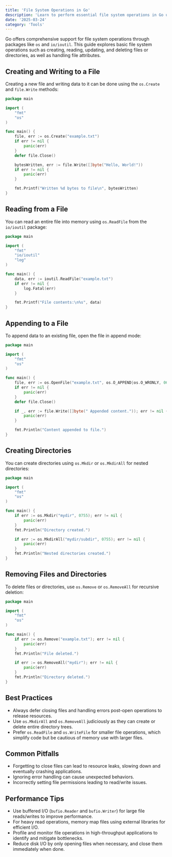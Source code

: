 ```yaml
---
title: 'File System Operations in Go'
description: 'Learn to perform essential file system operations in Go using the os and io/ioutil packages.'
date: '2025-03-24'
category: 'Tools'
---
```


Go offers comprehensive support for file system operations through packages like `os` and `io/ioutil`. This guide explores basic file system operations such as creating, reading, updating, and deleting files or directories, as well as handling file attributes.

## Creating and Writing to a File

Creating a new file and writing data to it can be done using the `os.Create` and `file.Write` methods:

```go
package main

import (
	"fmt"
	"os"
)

func main() {
	file, err := os.Create("example.txt")
	if err != nil {
		panic(err)
	}
	defer file.Close()

	bytesWritten, err := file.Write([]byte("Hello, World!"))
	if err != nil {
		panic(err)
	}

	fmt.Printf("Written %d bytes to file\n", bytesWritten)
}
```

## Reading from a File

You can read an entire file into memory using `os.ReadFile` from the `io/ioutil` package:

```go
package main

import (
	"fmt"
	"io/ioutil"
	"log"
)

func main() {
	data, err := ioutil.ReadFile("example.txt")
	if err != nil {
		log.Fatal(err)
	}

	fmt.Printf("File contents:\n%s", data)
}
```

## Appending to a File

To append data to an existing file, open the file in append mode:

```go
package main

import (
	"fmt"
	"os"
)

func main() {
	file, err := os.OpenFile("example.txt", os.O_APPEND|os.O_WRONLY, 0644)
	if err != nil {
		panic(err)
	}
	defer file.Close()

	if _, err := file.Write([]byte(" Appended content.")); err != nil {
		panic(err)
	}

	fmt.Println("Content appended to file.")
}
```

## Creating Directories

You can create directories using `os.Mkdir` or `os.MkdirAll` for nested directories:

```go
package main

import (
	"fmt"
	"os"
)

func main() {
	if err := os.Mkdir("mydir", 0755); err != nil {
		panic(err)
	}
	fmt.Println("Directory created.")

	if err := os.MkdirAll("mydir/subdir", 0755); err != nil {
		panic(err)
	}
	fmt.Println("Nested directories created.")
}
```

## Removing Files and Directories

To delete files or directories, use `os.Remove` or `os.RemoveAll` for recursive deletion:

```go
package main

import (
	"fmt"
	"os"
)

func main() {
	if err := os.Remove("example.txt"); err != nil {
		panic(err)
	}
	fmt.Println("File deleted.")

	if err := os.RemoveAll("mydir"); err != nil {
		panic(err)
	}
	fmt.Println("Directory deleted.")
}
```

## Best Practices

- Always defer closing files and handling errors post-open operations to release resources.
- Use `os.MkdirAll` and `os.RemoveAll` judiciously as they can create or delete entire directory trees.
- Prefer `os.ReadFile` and `os.WriteFile` for smaller file operations, which simplify code but be cautious of memory use with larger files.

## Common Pitfalls

- Forgetting to close files can lead to resource leaks, slowing down and eventually crashing applications.
- Ignoring error handling can cause unexpected behaviors.
- Incorrectly setting file permissions leading to read/write issues.

## Performance Tips

- Use buffered I/O (`bufio.Reader` and `bufio.Writer`) for large file reads/writes to improve performance.
- For heavy read operations, memory map files using external libraries for efficient I/O.
- Profile and monitor file operations in high-throughput applications to identify and mitigate bottlenecks.
- Reduce disk I/O by only opening files when necessary, and close them immediately when done.